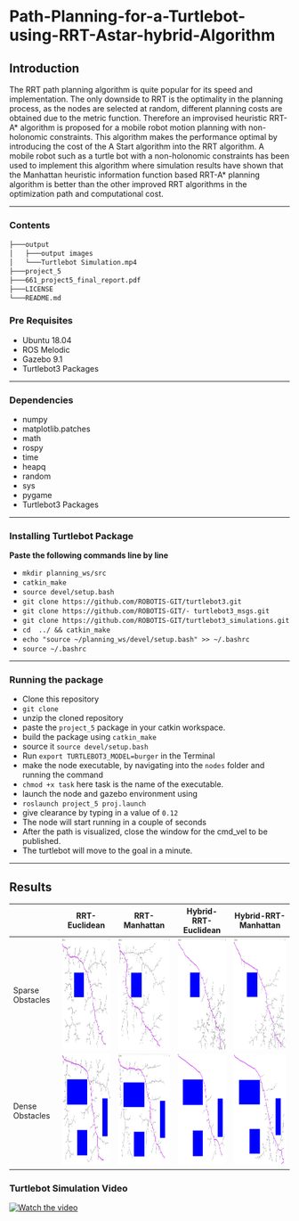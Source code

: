 # Path-Planning-for-a-Turtlebot-using-RRT-Astar-hybrid-Algorithm

## Introduction

The RRT path planning algorithm is quite popular for its speed and implementation. The only downside to RRT is the optimality in the planning process, as the nodes are selected at random, different planning costs are obtained due to the metric function. Therefore an improvised heuristic RRT-A* algorithm is proposed for a mobile robot motion planning with non-holonomic constraints. This algorithm makes the performance
optimal by introducing the cost of the A Start algorithm into the RRT algorithm. A mobile robot such as a turtle bot with a non-holonomic constraints has been used to implement this algorithm where simulation results have shown that the Manhattan heuristic information function based RRT-A* planning algorithm is better than the other improved RRT algorithms in the optimization path and computational cost.

---

### Contents

```
├───output
│   ├───output images
│   └───Turtlebot Simulation.mp4
├───project_5
├───661_project5_final_report.pdf
├───LICENSE
└───README.md
```

### Pre Requisites

* Ubuntu 18.04
* ROS Melodic
* Gazebo 9.1
* Turtlebot3 Packages

---

### Dependencies

* numpy
* matplotlib.patches
* math
* rospy
* time
* heapq
* random
* sys
* pygame
* Turtlebot3 Packages

---

### Installing Turtlebot Package

**Paste the following commands line by line**

- ``mkdir planning_ws/src``
- ``catkin_make``
- ``source devel/setup.bash``
- ``git clone https://github.com/ROBOTIS-GIT/turtlebot3.git``
- ``git clone https://github.com/ROBOTIS-GIT/- turtlebot3_msgs.git``
- ``git clone https://github.com/ROBOTIS-GIT/turtlebot3_simulations.git``
- ``cd  ../ && catkin_make``
- ``echo "source ~/planning_ws/devel/setup.bash" >> ~/.bashrc``
- ``source ~/.bashrc``

---

### Running the package

* Clone this repository
* `git clone`
* unzip the cloned repository
* paste the `project_5` package in your catkin workspace.
* build the package using `catkin_make`
* source it `source devel/setup.bash`
* Run `export TURTLEBOT3_MODEL=burger` in the Terminal
* make the node executable, by navigating into the `nodes` folder and running the command
* `chmod +x task` here task is the name  of the executable.
* launch the node and gazebo environment using
* `roslaunch project_5 proj.launch`
* give clearance by typing in a value of `0.12`
* The node will start running in a couple of seconds
* After the path is visualized, close the window for the cmd_vel to be published.
* The turtlebot  will move to the goal in a minute.

---

## Results

|                  | RRT-Euclidean | RRT-Manhattan | Hybrid-RRT-Euclidean | Hybrid-RRT-Manhattan |
| ---------------- | ------------- | ------------- | -------------------- | -------------------- |
| Sparse Obstacles |  <img width="200" height="200" src="https://github.com/bharadwaj-chukkala/Path-Planning-for-a-Turtlebot-using-RRT-Astar-hybrid-Algorithm/blob/main/outputs/output%20images/RRT_euclid_sparse.png">             |      <img width="200" height="200" src="https://github.com/bharadwaj-chukkala/Path-Planning-for-a-Turtlebot-using-RRT-Astar-hybrid-Algorithm/blob/main/outputs/output%20images/RRT_manhat_sparse.png">       |         <img width="200" height="200" src="https://github.com/bharadwaj-chukkala/Path-Planning-for-a-Turtlebot-using-RRT-Astar-hybrid-Algorithm/blob/main/outputs/output%20images/RRT_heur_euclid_sparse.png">             |        <img width="200" height="200" src="https://github.com/bharadwaj-chukkala/Path-Planning-for-a-Turtlebot-using-RRT-Astar-hybrid-Algorithm/blob/main/outputs/output%20images/RRT_heur_manhat_sparse.png">              |
| Dense Obstacles  |      <img width="200" height="200" src="https://github.com/bharadwaj-chukkala/Path-Planning-for-a-Turtlebot-using-RRT-Astar-hybrid-Algorithm/blob/main/outputs/output%20images/RRT _euclid_dense.png">        |             <img width="200" height="200" src="https://github.com/bharadwaj-chukkala/Path-Planning-for-a-Turtlebot-using-RRT-Astar-hybrid-Algorithm/blob/main/outputs/output%20images/RRT_manhat_dense.png">    |            <img width="200" height="200" src="https://github.com/bharadwaj-chukkala/Path-Planning-for-a-Turtlebot-using-RRT-Astar-hybrid-Algorithm/blob/main/outputs/output%20images/RRT_heur_euclid_dense.png">          |           <img width="200" height="200" src="https://github.com/bharadwaj-chukkala/Path-Planning-for-a-Turtlebot-using-RRT-Astar-hybrid-Algorithm/blob/main/outputs/output%20images/RRT_heur_manhat_dense.png">         |

### Turtlebot Simulation Video

[![Watch the video](https://github.com/bharadwaj-chukkala/Path-Planning-for-a-Turtlebot-using-RRT-Astar-hybrid-Algorithm/blob/main/outputs/output%20images/video_result.png)](https://youtu.be/6UQQzT4o6Pc)
